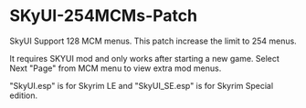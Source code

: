 # SKyUI-254MCMs-Patch
SkyUI Support 128 MCM menus. This patch increase the limit to 254 menus.

It requires SKYUI mod and only works after starting a new game. Select Next "Page" from MCM menu to view extra mod menus.

"SkyUI.esp" is for Skyrim LE and "SkyUI_SE.esp" is for Skyrim Special edition.

